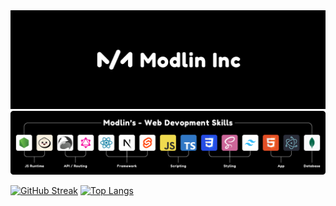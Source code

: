 <img src="modlin_inc.png" alt="Modlin Inc"/>

<img src="skills.png" alt="Web Devlopment Skills"/>

[![GitHub Streak](https://github-readme-streak-stats.herokuapp.com?user=modlin-dev&border_radius=5)](https://git.io/streak-stats) [![Top Langs](https://github-readme-stats.vercel.app/api/top-langs/?username=modlin-dev&layout=compact)](https://github.com/anuraghazra/github-readme-stats)
